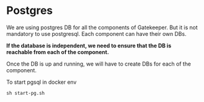 # Postgres

We are using postgres DB for all the components of Gatekeeper.
But it is not mandatory to use postgresql. Each component can have their own DBs.


**If the database is independent, we need to ensure that the DB is reachable from each of the component.**

Once the DB is up and running, we will have to create DBs for each of the component.

To start pgsql in docker env
```
sh start-pg.sh
```